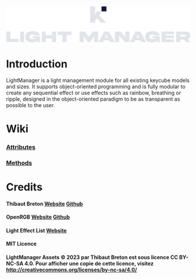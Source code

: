 ![KeyCube Light Manager Module Logo](https://github.com/keycube/lightManager/blob/main/assets/Logo.png?raw=true)
# Introduction
LightManager is a light management module for all existing keycube models and sizes. It supports object-oriented programming and is fully modular to create any sequential effect or use effects such as rainbow, breathing or ripple, designed in the object-oriented paradigm to be as transparent as possible to the user.

# Wiki

### [Attributes](https://github.com/keycube/lightManager/wiki/Attributes)
### [Methods](https://github.com/keycube/lightManager/wiki/Methods)

# Credits
#### Thibaut Breton [Website](https://tbreton.fr) [Github](https://github.com/ayrozdzn)
#### OpenRGB [Website](https://openrgb.org) [Github](https://github.com/CalcProgrammer1/OpenRGB)
#### Light Effect List [Website](https://www.pc-100.com/mechanical-keyboard-features-parameters/back-light-effects-mechanical-keyboard/)

#### MIT Licence
#### LightManager Assets © 2023 par Thibaut Breton est sous licence CC BY-NC-SA 4.0. Pour afficher une copie de cette licence, visitez http://creativecommons.org/licenses/by-nc-sa/4.0/

